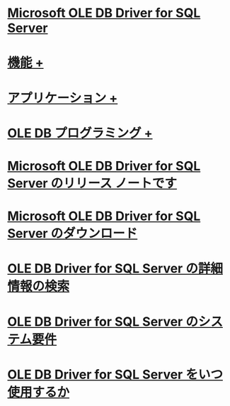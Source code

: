 # [Microsoft OLE DB Driver for SQL Server](oledb-driver-for-sql-server.md)
# [機能 +](../oledb/features/oledb-driver-for-sql-server-features.md)
# [アプリケーション +](../oledb/applications/building-applications-with-oledb-driver-for-sql-server.md)
# [OLE DB プログラミング +](../oledb/ole-db/oledb-driver-for-sql-server-programming.md)

# [Microsoft OLE DB Driver for SQL Server のリリース ノートです](release-notes-for-oledb-driver-for-sql-server.md)
# [Microsoft OLE DB Driver for SQL Server のダウンロード](download-oledb-driver-for-sql-server.md)
# [OLE DB Driver for SQL Server の詳細情報の検索](finding-more-oledb-driver-for-sql-server-information.md)
# [OLE DB Driver for SQL Server のシステム要件](system-requirements-for-oledb-driver-for-sql-server.md)
# [OLE DB Driver for SQL Server をいつ使用するか](when-to-use-oledb-driver-for-sql-server.md)
